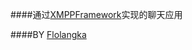 ####通过[XMPPFramework](https://github.com/robbiehanson/XMPPFramework)实现的聊天应用




####BY [Flolangka](https://github.com/flolangka)
